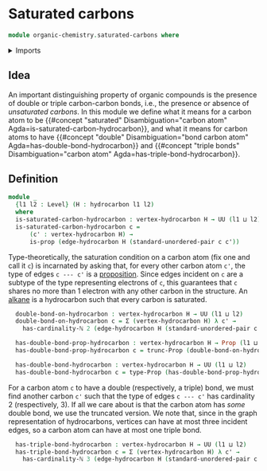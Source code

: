 # Saturated carbons

```agda
module organic-chemistry.saturated-carbons where
```

<details><summary>Imports</summary>

```agda
open import foundation.dependent-pair-types
open import foundation.propositional-truncations
open import foundation.propositions
open import foundation.universe-levels
open import foundation.unordered-pairs

open import organic-chemistry.hydrocarbons

open import univalent-combinatorics.finite-types
```

</details>

## Idea

An important distinguishing property of organic compounds is the presence of
double or triple carbon-carbon bonds, i.e., the presence or absence of
_unsaturated carbons_. In this module we define what it means for a carbon atom
to be
{{#concept "saturated" Disambiguation="carbon atom" Agda=is-saturated-carbon-hydrocarbon}},
and what it means for carbon atoms to have
{{#concept "double" Disambiguation="bond carbon atom" Agda=has-double-bond-hydrocarbon}}
and
{{#concept "triple bonds" Disambiguation="carbon atom" Agda=has-triple-bond-hydrocarbon}}.

## Definition

```agda
module _
  {l1 l2 : Level} (H : hydrocarbon l1 l2)
  where
  is-saturated-carbon-hydrocarbon : vertex-hydrocarbon H → UU (l1 ⊔ l2)
  is-saturated-carbon-hydrocarbon c =
      (c' : vertex-hydrocarbon H) →
      is-prop (edge-hydrocarbon H (standard-unordered-pair c c'))
```

Type-theoretically, the saturation condition on a carbon atom (fix one and call
it `c`) is incarnated by asking that, for every other carbon atom `c'`, the type
of edges `c --- c'` is a [proposition](foundation-core.propositions.md). Since
edges incident on `c` are a subtype of the type representing electrons of `c`,
this guarantees that `c` shares no more than 1 electron with any other carbon in
the structure. An [alkane](organic-chemistry.alkanes.md) is a hydrocarbon such
that every carbon is saturated.

```agda
  double-bond-on-hydrocarbon : vertex-hydrocarbon H → UU (l1 ⊔ l2)
  double-bond-on-hydrocarbon c = Σ (vertex-hydrocarbon H) λ c' →
    has-cardinality-ℕ 2 (edge-hydrocarbon H (standard-unordered-pair c c'))

  has-double-bond-prop-hydrocarbon : vertex-hydrocarbon H → Prop (l1 ⊔ l2)
  has-double-bond-prop-hydrocarbon c = trunc-Prop (double-bond-on-hydrocarbon c)

  has-double-bond-hydrocarbon : vertex-hydrocarbon H → UU (l1 ⊔ l2)
  has-double-bond-hydrocarbon c = type-Prop (has-double-bond-prop-hydrocarbon c)
```

For a carbon atom `c` to have a double (respectively, a triple) bond, we must
find another carbon `c'` such that the type of edges `c --- c'` has cardinality
2 (respectively, 3). If all we care about is that the carbon atom has _some_
double bond, we use the truncated version. We note that, since in the graph
representation of hydrocarbons, vertices can have at most three incident edges,
so a carbon atom can have at most one triple bond.

```agda
  has-triple-bond-hydrocarbon : vertex-hydrocarbon H → UU (l1 ⊔ l2)
  has-triple-bond-hydrocarbon c = Σ (vertex-hydrocarbon H) λ c' →
    has-cardinality-ℕ 3 (edge-hydrocarbon H (standard-unordered-pair c c'))
```
